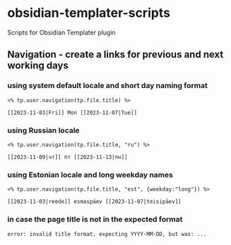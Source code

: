 # obsidian-templater-scripts

Scripts for Obsidian Templater plugin

## Navigation - create a links for previous and next working days

### using system default locale and short day naming format

```
<% tp.user.navigation(tp.file.title) %>
```

```
[[2023-11-03|Fri]] Mon [[2023-11-07|Tue]]
```

### using Russian locale

```
<% tp.user.navigation(tp.file.title, "ru") %>
```

```
[[2023-11-09|чт]] пт [[2023-11-13|пн]]
```

### using Estonian locale and long weekday names

```
<% tp.user.navigation(tp.file.title, "est", {weekday:"long"}) %>
```

```
[[2023-11-03|reede]] esmaspäev [[2023-11-07|teisipäev]]
```

### in case the page title is not in the expected format

```
error: invalid title format, expecting YYYY-MM-DD, but was: ...
```
